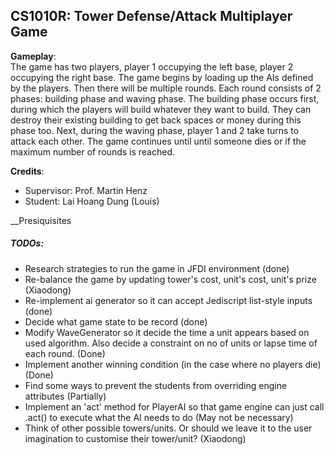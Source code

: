 ## CS1010R: Tower Defense/Attack Multiplayer Game ##

__Gameplay__:   
The game has two players, player 1 occupying the left base, player 2 occupying the right base. The game begins by loading up the AIs defined by the players. Then there will be multiple rounds. Each round consists of 2 phases: building phase and waving phase. The building phase occurs first, during which the players will build whatever they want to build. They can destroy their existing building to get back spaces or money during this phase too. Next, during the waving phase, player 1 and 2 take turns to attack each other. The game continues until until someone dies or if the maximum number of rounds is reached.

__Credits__:  

* Supervisor: Prof. Martin Henz
* Student: Lai Hoang Dung (Louis)

__Presiquisites

##### TODOs: #####
* Research strategies to run the game in JFDI environment (done)
* Re-balance the game by updating tower's cost, unit's cost, unit's prize (Xiaodong)
* Re-implement ai generator so it can accept Jediscript list-style inputs (done)
* Decide what game state to be record (done)
* Modify WaveGenerator so it decide the time a unit appears based on used algorithm. Also decide a constraint on no of units or lapse time of each round. (Done)
* Implement another winning condition (in the case where no players die) (Done)
* Find some ways to prevent the  students from overriding engine attributes (Partially)
* Implement an 'act' method for PlayerAI so that game engine can just call .act() to execute what the AI needs to do (May not be necessary)
* Think of other possible towers/units. Or should we leave it to the user imagination to customise their tower/unit? (Xiaodong)